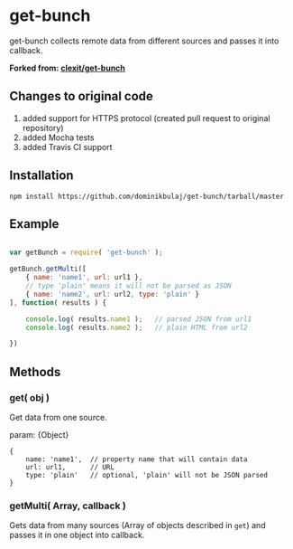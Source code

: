# get-bunch

get-bunch collects remote data from different sources and passes it into callback.

**Forked from: [clexit/get-bunch](https://github.com/clexit/get-bunch)**

## Changes to original code

1. added support for HTTPS protocol (created pull request to original repository)
2. added Mocha tests
3. added Travis CI support

## Installation

```
npm install https://github.com/dominikbulaj/get-bunch/tarball/master
```

## Example

```javascript

var getBunch = require( 'get-bunch' );

getBunch.getMulti([
    { name: 'name1', url: url1 },
    // type 'plain' means it will not be parsed as JSON
    { name: 'name2', url: url2, type: 'plain' }
], function( results ) {

    console.log( results.name1 );   // parsed JSON from url1
    console.log( results.name2 );   // plain HTML from url2

})

```

## Methods

### get( obj )

Get data from one source.

param: {Object}

```
{
    name: 'name1',  // property name that will contain data
    url: url1,      // URL
    type: 'plain'   // optional, 'plain' will not be JSON parsed
}
```

### getMulti( Array, callback )

Gets data from many sources (Array of objects described in `get`) and passes it in one object into callback.